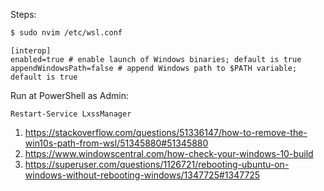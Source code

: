 Steps:

```bash
$ sudo nvim /etc/wsl.conf
```

```
[interop]
enabled=true # enable launch of Windows binaries; default is true
appendWindowsPath=false # append Windows path to $PATH variable; default is true
```

Run at PowerShell as Admin:

`Restart-Service LxssManager`

1. https://stackoverflow.com/questions/51336147/how-to-remove-the-win10s-path-from-wsl/51345880#51345880
2. https://www.windowscentral.com/how-check-your-windows-10-build
3. https://superuser.com/questions/1126721/rebooting-ubuntu-on-windows-without-rebooting-windows/1347725#1347725

